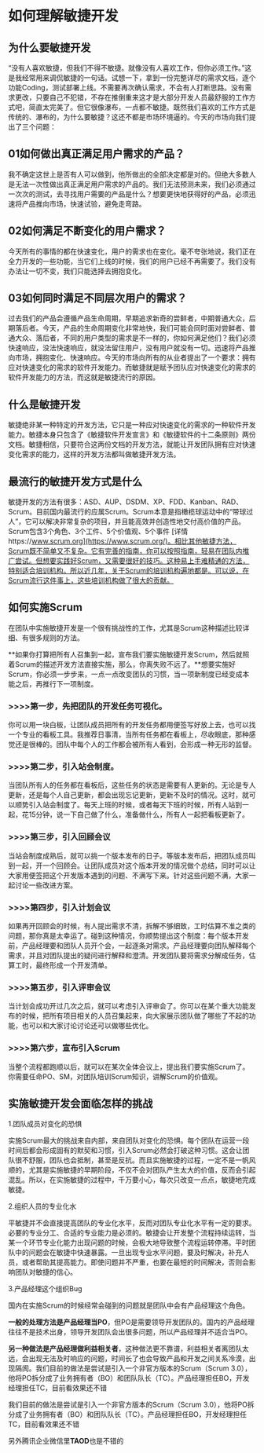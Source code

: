 # 如何理解敏捷开发

## 为什么要敏捷开发

“没有人喜欢敏捷，但我们不得不敏捷。就像没有人喜欢工作，但你必须工作。”这是我经常用来调侃敏捷的一句话。试想一下，拿到一份完整详尽的需求文档，逐个功能Coding，测试部署上线。不需要再次确认需求，不会有人打断思路。没有需求更改，只要自己不犯错，不存在推倒重来这才是大部分开发人员最舒服的工作方式吧，简直太完美了。但它很像瀑布，一点都不敏捷。既然我们喜欢的工作方式是传统的、瀑布的，为什么要敏捷？这还不都是市场环境逼的。今天的市场向我们提出了三个问题：

## 01如何做出真正满足用户需求的产品？

我不确定这世上是否有人可以做到，他所做出的全部决定都是对的。但绝大多数人是无法一次性做出真正满足用户需求的产品的。我们无法预测未来，我们必须通过一次次的测试，去寻找用户需要的产品是什么？想要更快地获得好的产品，必须迅速将产品推向市场，快速试验，避免走弯路。

## 02如何满足不断变化的用户需求？

今天所有的事情的都在快速变化，用户的需求也在变化。毫不夸张地说，我们正在全力开发的一些功能，当它们上线的时候，我们的用户已经不再需要了。我们没有办法让一切不变，我们只能选择去拥抱变化。

## 03如何同时满足不同层次用户的需求？

过去我们的产品会遵循产品生命周期，早期追求新奇的尝鲜者，中期普通大众，后期落后者。今天，产品的生命周期变化非常地快，我们可能会同时面对尝鲜者、普通大众、落后者，不同的用户类型的需求是不一样的，你如何满足他们？我们必须快速响应，没法快速响应，就没法留住用户，没有用户就没有一切。迅速将产品推向市场，拥抱变化、快速响应。今天的市场向所有的从业者提出了一个要求：拥有应对快速变化的需求的软件开发能力。而敏捷就是赋予团队应对快速变化的需求的软件开发能力的方法，而这就是敏捷流行的原因。

## 什么是敏捷开发

敏捷绝非某一种特定的开发方法，它只是一种应对快速变化的需求的一种软件开发能力。敏捷本身只包含了《敏捷软件开发宣言》和《敏捷软件的十二条原则》两份文档。敏捷相信，只要符合这两份文档的开发方法，就能让开发团队拥有应对快速变化需求的能力，这样的开发方法都叫做敏捷开发方法。

## 最流行的敏捷开发方式是什么

敏捷开发的方法有很多：ASD、AUP、DSDM、XP、FDD、Kanban、RAD、Scrum。目前国内最流行的应属Scrum。Scrum本意是指橄榄球运动中的“带球过人”，它可以解决非常复杂的项目，并且能高效并创造性地交付高价值的产品。Scrum包含3个角色、3个工件、5个价值观、5个事件 [详情https://www.scrum.org](https://www.scrum.org/)。相比其他敏捷方法，Scrum既不简单又不复杂。它有完善的指南，你可以按照指南，轻易在团队内推广尝试。但想要实践好Scrum，又需要很好的技巧。这种易上手难精通的方法，特别适合培训机构。所以近几年，关于Scrum的培训机构遍地都是。可以说，在Scrum流行这件事上，这些培训机构做了很大的贡献。

## 如何实施Scrum

在团队中实施敏捷开发是一个很有挑战性的工作，尤其是Scrum这种描述比较详细、有很多规则的方法。

**如果你打算把所有人召集到一起，宣布我们要实施敏捷开发Scrum，然后就照着Scrum的描述开发方法直接实施，那么，你离失败不远了。**想要实施好Scrum，你必须一步步来，一点一点改变团队的习惯，当一项新制度已经变成本能之后，再推行下一项制度。

### >>>>第一步，先把团队的开发任务可视化。

你可以用一块白板，让团队成员把所有的开发任务都用便签写好放上去，也可以找一个专业的看板工具。我推荐日事清，当所有任务都在看板上，尽收眼底，那种感觉还是很棒的。团队中每个人的工作都会被所有人看到，会形成一种无形的监督。

### >>>>第二步，引入站会制度。

当团队所有人的任务都在看板后，这些任务的状态是需要有人更新的。无论是专人更新，还是每个人自己更新，都会出现忘记更新，更新不及时的情况。这时，就可以顺势引入站会制度了。每天上班的时候，或者每天下班的时候，所有人站到一起，花15分钟，说一下自己做了什么，准备做什么，所有人一起把看板更新了。

### >>>>第三步，引入回顾会议

当站会制度成熟后，就可以挑一个版本发布的日子。等版本发布后，把团队成员叫到一起，开一个回顾会。让团队成员对这个版本开发的情况做个总结，同时可以让大家用便签把这个开发版本遇到的问题、不满写下来。针对这些问题不满，大家一起讨论一些改进方案。

### >>>>第四步，引入计划会议

如果再开回顾会的时候，有人提出需求不清，拆解不够细致，工时估算不准之类的问题，那你真是太幸运了。碰到这种情况，你顺势提出这个制度：每个版本开发前，产品经理要和团队人员开个会，一起逐条对需求。产品经理要向团队解释每个需求，并且对团队提出的疑问进行解释和澄清。开发团队要将需求分解成任务，估算工时，最终形成一个开发清单。

### >>>>第五步，引入评审会议

当计划会成功开过几次之后，就可以考虑引入评审会了。你可以在某个重大功能发布的时候，把所有项目相关的人员召集起来，向大家展示团队做了哪些了不起的功能，也可以和大家讨论讨论还可以做哪些优化。

### >>>>第六步，宣布引入Scrum

当整个流程都跑顺以后，就可以在某次全体会议上，提出我们要实施Scrum了。你需要任命PO、SM，对团队培训Scrum知识，讲解Scrum的价值观。

## 实施敏捷开发会面临怎样的挑战

1.团队成员对变化的恐惧

实施Scrum最大的挑战来自内部，来自团队对变化的恐惧。每个团队在运营一段时间后都会形成固有的默契和习惯，引入Scrum必然会打破这种习惯。这会让团队很不舒服，团队也会抵制，甚至是反抗。而且实施敏捷的过程，一定不是一帆风顺的，尤其是实施敏捷的早期阶段，不仅不会对团队产生太大的价值，反而会引起混乱。所以，在实施敏捷的过程中，千万要小心，每次只改变一点点，敏捷地完成敏捷。

2.组织人员的专业化水

平敏捷并不会直接提高团队的专业化水平，反而对团队专业化水平有一定的要求。必要的专业分工、合适的专业能力是必须的。敏捷会让开发整个流程持续运转，当某一个环节专业化能力出现问题的时候，会极大地导致整个流程运转停滞。平时团队中的问题会在敏捷中快速暴露。一旦出现专业水平问题，要及时解决，补充人员，或者帮助其提高能力。即使问题并不严重，也要在最短的时间解决，否则会影响团队对敏捷的信心。

3.产品经理这个组织Bug

国内在实施Scrum的时候经常会碰到的问题就是团队中会有产品经理这个角色。

**一般的处理方法是产品经理当PO**，但PO是需要领导开发团队的。国内的产品经理往往不是技术出身，领导开发团队会出很多问题，所以产品经理并不适合当PO。

**另一种做法是产品经理做利益相关者**，这种做法更不靠谱，利益相关者离团队太远，会出现无法及时响应的问题，时间长了也会导致产品和开发之间关系冷漠，出现隔阂。我们目前的做法是尝试是引入一个非官方版本的Scrum（Scrum 3.0），他将PO拆分成了业务拥有者（BO）和团队队长（TC）。产品经理担任BO，开发经理担任TC，目前看效果还不错

我们目前的做法是尝试是引入一个非官方版本的Scrum（Scrum 3.0），他将PO拆分成了业务拥有者（BO）和团队队长（TC）。产品经理担任BO，开发经理担任TC，目前看效果还不错

另外腾讯企业微信里**TAOD**也是不错的